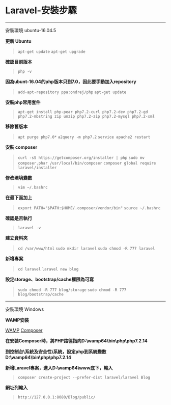 # Laravel-安裝步驟
---

安裝環境 ubuntu-16.04.5

**更新 Ubuntu**
>`apt-get update`
>`apt-get upgrade`

**確認目前版本**
>`php -v`

**因為ubunt-16.04的php版本只到7.0，因此要手動加入repository**
>`add-apt-repository ppa:ondrej/php`
>`apt-get update`

**安裝php常用套件**
>`apt-get install php-pear php7.2-curl php7.2-dev php7.2-gd php7.2-mbstring zip unzip php7.2-zip php7.2-mysql php7.2-xml`

**移除舊版本**
>`apt purge php7.0*`
>`a2query -m php7.2`
>`service apache2 restart`

**安裝 composer**
>`curl -sS https://getcomposer.org/installer | php`
>`sudo mv composer.phar /usr/local/bin/composer`
>`composer global require laravel/installer`

**修改環境變數**
>`vim ~/.bashrc`

**在最下面加上**
>`export PATH="$PATH:$HOME/.composer/vendor/bin"`
>`source ~/.bashrc`

**確認是否執行**
>`laravel -v`

**建立資料夾**
>`cd /var/www/html`
>`sudo mkdir laravel`
>`sudo chmod -R 777 laravel`

**新增專案**
>`cd laravel`
>`laravel new blog`

**設定storage、bootstrap/cache權限為可寫**
>`sudo chmod -R 777 blog/storage`
>`sudo chmod -R 777 blog/bootstrap/cache`

---
安裝環境 Windows

**WAMP安裝**

[WAMP](http://www.wampserver.com/en/)
[Composer](https://getcomposer.org/download/)

**在安裝Composer時，將PHP路徑指向D:\wamp64\bin\php\php7.2.14**

**到控制台\系統及安全性\系統，設定php到系統變數D:\wamp64\bin\php\php7.2.14**

**新增Laravel專案，進入D:\wamp64\www底下，輸入**
>`composer create-project --prefer-dist laravel/laravel Blog`

**網址列輸入**
>`http://127.0.0.1:8080/Blog/public/`



